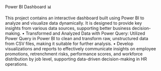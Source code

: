 Power BI Dashboard 📊

This project contains an interactive dashboard built using Power BI to analyze and visualize data dynamically. It is designed to provide key insights from various data sources, supporting better business decision-making.
•	Transformed and Analyzed Data with Power Query: Utilized Power Query in Power BI to clean and transform raw, unstructured data from CSV files, making it suitable for further analysis.
•	Develop visualizations and reports to effectively communicate insights on employee promotions, retrenchment risks, performance scores, and workforce distribution by job level, supporting data-driven decision-making in HR operations.
